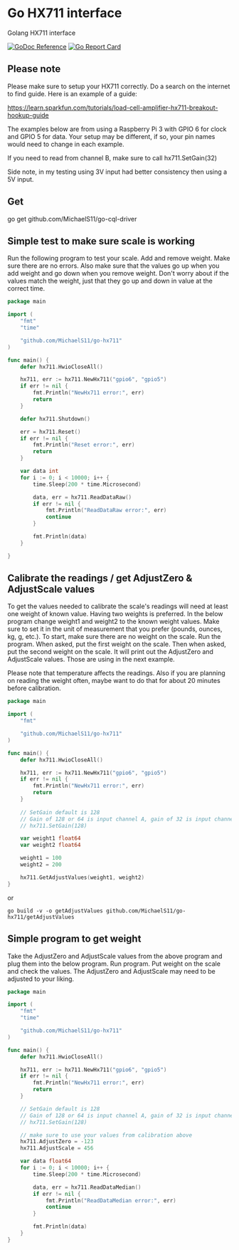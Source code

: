 # Go HX711 interface

Golang HX711 interface

[![GoDoc Reference](https://godoc.org/github.com/MichaelS11/go-hx711?status.svg)](http://godoc.org/github.com/MichaelS11/go-hx711)
[![Go Report Card](https://goreportcard.com/badge/github.com/MichaelS11/go-hx711)](https://goreportcard.com/report/github.com/MichaelS11/go-hx711)

## Please note

Please make sure to setup your HX711 correctly. Do a search on the internet to find guide. Here is an example of a guide:

https://learn.sparkfun.com/tutorials/load-cell-amplifier-hx711-breakout-hookup-guide

The examples below are from using a Raspberry Pi 3 with GPIO 6 for clock and GPIO 5 for data. Your setup may be different, if so, your pin names would need to change in each example.

If you need to read from channel B, make sure to call hx711.SetGain(32)

Side note, in my testing using 3V input had better consistency then using a 5V input.


## Get

go get github.com/MichaelS11/go-cql-driver


## Simple test to make sure scale is working

Run the following program to test your scale. Add and remove weight. Make sure there are no errors. Also make sure that the values go up when you add weight and go down when you remove weight. Don't worry about if the values match the weight, just that they go up and down in value at the correct time.

```go
package main

import (
	"fmt"
	"time"

	"github.com/MichaelS11/go-hx711"
)

func main() {
	defer hx711.HwioCloseAll()

	hx711, err := hx711.NewHx711("gpio6", "gpio5")
	if err != nil {
		fmt.Println("NewHx711 error:", err)
		return
	}

	defer hx711.Shutdown()

	err = hx711.Reset()
	if err != nil {
		fmt.Println("Reset error:", err)
		return
	}

	var data int
	for i := 0; i < 10000; i++ {
		time.Sleep(200 * time.Microsecond)

		data, err = hx711.ReadDataRaw()
		if err != nil {
			fmt.Println("ReadDataRaw error:", err)
			continue
		}

		fmt.Println(data)
	}

}
```


## Calibrate the readings / get AdjustZero & AdjustScale values

To get the values needed to calibrate the scale's readings will need at least one weight of known value. Having two weights is preferred. In the below program change weight1 and weight2 to the known weight values. Make sure to set it in the unit of measurement that you prefer (pounds, ounces, kg, g, etc.). To start, make sure there are no weight on the scale. Run the program. When asked, put the first weight on the scale. Then when asked, put the second weight on the scale. It will print out the AdjustZero and AdjustScale values. Those are using in the next example.

Please note that temperature affects the readings. Also if you are planning on reading the weight often, maybe want to do that for about 20 minutes before calibration.

```go
package main

import (
	"fmt"

	"github.com/MichaelS11/go-hx711"
)

func main() {
	defer hx711.HwioCloseAll()

	hx711, err := hx711.NewHx711("gpio6", "gpio5")
	if err != nil {
		fmt.Println("NewHx711 error:", err)
		return
	}
  
	// SetGain default is 128
	// Gain of 128 or 64 is input channel A, gain of 32 is input channel B
	// hx711.SetGain(128)

	var weight1 float64
	var weight2 float64

	weight1 = 100
	weight2 = 200

	hx711.GetAdjustValues(weight1, weight2)
}
```

or

```
go build -v -o getAdjustValues github.com/MichaelS11/go-hx711/getAdjustValues
```

## Simple program to get weight

Take the AdjustZero and AdjustScale values from the above program and plug them into the below program. Run program. Put weight on the scale and check the values. The AdjustZero and AdjustScale may need to be adjusted to your liking.

```go
package main

import (
	"fmt"
	"time"

	"github.com/MichaelS11/go-hx711"
)

func main() {
	defer hx711.HwioCloseAll()

	hx711, err := hx711.NewHx711("gpio6", "gpio5")
	if err != nil {
		fmt.Println("NewHx711 error:", err)
		return
	}

	// SetGain default is 128
	// Gain of 128 or 64 is input channel A, gain of 32 is input channel B
	// hx711.SetGain(128)

	// make sure to use your values from calibration above
	hx711.AdjustZero = -123
	hx711.AdjustScale = 456

	var data float64
	for i := 0; i < 10000; i++ {
		time.Sleep(200 * time.Microsecond)

		data, err = hx711.ReadDataMedian()
		if err != nil {
			fmt.Println("ReadDataMedian error:", err)
			continue
		}

		fmt.Println(data)
	}
}
```
